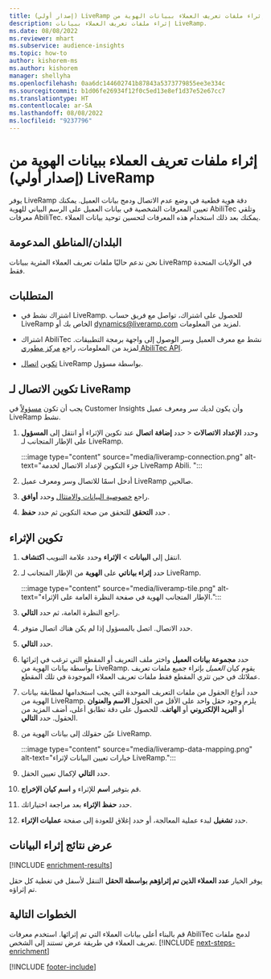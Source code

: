 ```yaml
---
title: ‏‫إثراء ملفات تعريف العملاء ببيانات الهوية من LiveRamp (إصدار أولي)‬
description: إثراء ملفات تعريف العملاء ببيانات LiveRamp.
ms.date: 08/08/2022
ms.reviewer: mhart
ms.subservice: audience-insights
ms.topic: how-to
author: kishorem-ms
ms.author: kishorem
manager: shellyha
ms.openlocfilehash: 0aa6dc144602741b87843a5373779855ee3e334c
ms.sourcegitcommit: b1d06fe26934f12f0c5ed13e8ef1d37e52e67cc7
ms.translationtype: HT
ms.contentlocale: ar-SA
ms.lasthandoff: 08/08/2022
ms.locfileid: "9237796"
---
```

# <a name="enrich-customer-profiles-with-identity-data-from-liveramp-preview"></a>‏‫إثراء ملفات تعريف العملاء ببيانات الهوية من LiveRamp (إصدار أولي)‬

يوفر LiveRamp دقة هوية قطعية في وضع عدم الاتصال ودمج بيانات العميل. يمكنك تعيين المعرفات الشخصية في بيانات العميل على الرسم البياني للهوية AbiliTec وتلقي معرفات AbiliTec. يمكنك بعد ذلك استخدام هذه المعرفات لتحسين توحيد بيانات العملاء.

## <a name="supported-countriesregions"></a>البلدان/المناطق المدعومة

نحن ندعم حاليًا ملفات تعريف العملاء المثرية ببيانات LiveRamp في الولايات المتحدة فقط.

## <a name="prerequisites"></a>المتطلبات

- اشتراك نشط في LiveRamp. للحصول على اشتراك، تواصل مع فريق حساب LiveRamp الخاص بك أو [dynamics@liveramp.com](mailto:dynamics@liveramp.com) لمزيد من المعلومات.

- اشتراك AbiliTec نشط مع معرف العميل وسر الوصول إلى واجهة برمجة التطبيقات. لمزيد من المعلومات، راجع [مركز مطوري AbiliTec API](https://developers.liveramp.com/abilitec-api/).

- [تكوين](#configure-the-connection-for-liveramp) [اتصال](connections.md) LiveRamp بواسطة مسؤول.

## <a name="configure-the-connection-for-liveramp"></a>تكوين الاتصال لـ LiveRamp

يجب أن تكون [مسؤولاً](permissions.md#admin) في Customer Insights وأن يكون لديك سر ومعرف عميل LiveRamp نشط.

1. حدد **إضافة اتصال** عند تكوين الإثراء أو انتقل إلى **المسؤول‏‎** > **الاتصالات‏‎** وحدد **الإعداد‏‎** على الإطار المتجانب لـ LiveRamp.

   :::image type="content" source="media/liveramp-connection.png" alt-text="جزء التكوين لإعداد الاتصال لخدمة LiveRamp Abili. ":::

1. أدخل اسمًا للاتصال وسر ومعرف عميل LiveRamp صالحين.

1. راجع [خصوصية البيانات والامتثال](connections.md#data-privacy-and-compliance) وحدد **أوافق**.

1. حدد **التحقق** للتحقق من صحة التكوين ثم حدد **حفظ** .

## <a name="configure-the-enrichment"></a>تكوين الإثراء

1. انتقل إلى **البيانات** > **الإثراء** وحدد علامة التبويب **اكتشاف**.

1. حدد **إثراء بياناتي** على **الهوية** من الإطار المتجانب لـ LiveRamp.

   :::image type="content" source="media/liveramp-tile.png" alt-text="الإطار المتجانب الهوية في صفحة النظرة العامة على الإثراء.":::

1. راجع النظرة العامة، ثم حدد **التالي**.

1. حدد الاتصال. اتصل بالمسؤول إذا لم يكن هناك اتصال متوفر.

1. حدد **التالي**.

1. حدد **مجموعة بيانات العميل** واختر ملف التعريف أو المقطع التي ترغب في إثرائها بواسطة بيانات الهوية من LiveRamp. يقوم كيان *العميل* بإثراء جميع ملفات تعريف عملائك في حين تثري المقطع فقط ملفات تعريف العملاء الموجودة في تلك المقطع.

1. حدد أنواع الحقول من ملفات التعريف الموحدة التي يجب استخدامها لمطابقة بيانات الهوية من LiveRamp. يلزم وجود حقل واحد على الأقل من الحقول **الاسم والعنوان** أو **البريد الإلكتروني** أو **الهاتف**. للحصول على دقة تطابق أعلى، أضف المزيد من الحقول. حدد **التالي**.

1. عيّن حقولك إلى بيانات الهوية من LiveRamp.

   :::image type="content" source="media/liveramp-data-mapping.png" alt-text="خيارات تعيين البيانات لإثراء LiveRamp.":::

1. حدد **التالي** لإكمال تعيين الحقل.

1. قم بتوفير **اسم** للإثراء و **اسم كيان الإخراج**.

1. حدد **حفظ الإثراء** بعد مراجعة اختياراتك.

1. حدد **تشغيل** لبدء عملية المعالجة، أو حدد إغلاق للعودة إلى صفحة **عمليات الإثراء**.

## <a name="view-enrichment-results"></a>عرض نتائج إثراء البيانات

[!INCLUDE [enrichment-results](includes/enrichment-results.md)]

يوفر الخيار **عدد العملاء الذين تم إثراؤهم بواسطة الحقل** التنقل لأسفل في تغطية كل حقل تم إثراؤه.

## <a name="next-steps"></a>الخطوات التالية

قم بالبناء أعلى بيانات العملاء التي تم إثرائها. استخدم معرفات AbiliTec لدمج ملفات تعريف العملاء في طريقة عرض تستند إلى الشخص.
[!INCLUDE [next-steps-enrichment](includes/next-steps-enrichment.md)]

[!INCLUDE [footer-include](includes/footer-banner.md)]
